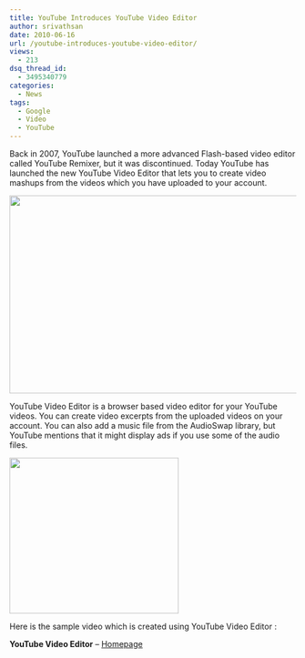 ```yaml
---
title: YouTube Introduces YouTube Video Editor
author: srivathsan
date: 2010-06-16
url: /youtube-introduces-youtube-video-editor/
views:
  - 213
dsq_thread_id:
  - 3495340779
categories:
  - News
tags:
  - Google
  - Video
  - YouTube
---
```

Back in 2007, YouTube launched a more advanced Flash-based video editor called YouTube Remixer, but it was discontinued. Today YouTube has launched the new YouTube Video Editor that lets you to create video mashups from the videos which you have uploaded to your account.

[<img class="aligncenter size-full wp-image-26928" title="youtube-video-editor" src="http://cdn.devilsworkshop.org/files/2010/06/youtube-video-editor.png" alt="" width="550" height="348" />][1]

YouTube Video Editor is a browser based video editor for your YouTube videos. You can create video excerpts from the uploaded videos on your account. You can also add a music file from the AudioSwap library, but YouTube mentions that it might display ads if you use some of the audio files.

[<img class="aligncenter size-full wp-image-26929" title="youtube-video-editor-2" src="http://cdn.devilsworkshop.org/files/2010/06/youtube-video-editor-2.png" alt="" width="297" height="274" />][2]

Here is the sample video which is created using YouTube Video Editor :



**YouTube Video Editor** &#8211; <a href="http://www.youtube.com/editor?popart=681928" onclick="_gaq.push(['_trackEvent', 'outbound-article', 'http://www.youtube.com/editor?popart=681928', 'Homepage']);" >Homepage</a>

 [1]: http://cdn.devilsworkshop.org/files/2010/06/youtube-video-editor.png
 [2]: http://cdn.devilsworkshop.org/files/2010/06/youtube-video-editor-2.png
